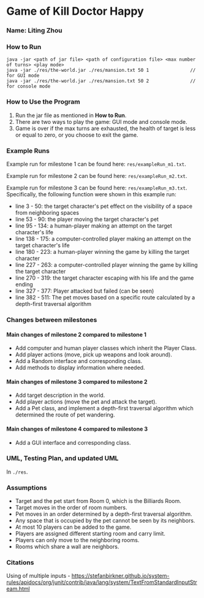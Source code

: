 # Game of Kill Doctor Happy

### Name: Liting Zhou

### How to Run

    java -jar <path of jar file> <path of configuration file> <max number of turns> <play mode>
    java -jar ./res/the-world.jar ./res/mansion.txt 50 1               // for GUI mode
    java -jar ./res/the-world.jar ./res/mansion.txt 50 2               // for console mode

### How to Use the Program

1. Run the jar file as mentioned in **How to Run**.
2. There are two ways to play the game: GUI mode and console mode.
3. Game is over if the max turns are exhausted, the health of target is less or equal to zero, or you choose to exit the game.

### Example Runs

Example run for milestone 1 can be found here: `res/exampleRun_m1.txt`.

Example run for milestone 2 can be found here: `res/exampleRun_m2.txt`.

Example run for milestone 3 can be found here: `res/exampleRun_m3.txt`. Specifically, the following function were shown
in this example run:

- line 3 - 50: the target character's pet effect on the visibility of a space from neighboring spaces
- line 53 - 90: the player moving the target character's pet
- line 95 - 134: a human-player making an attempt on the target character's life
- line 138 - 175: a computer-controlled player making an attempt on the target character's life
- line 180 - 223: a human-player winning the game by killing the target character
- line 227 - 263: a computer-controlled player winning the game by killing the target character
- line 270 - 319: the target character escaping with his life and the game ending
- line 327 - 377: Player attacked but failed (can be seen)
- line 382 - 511: The pet moves based on a specific route calculated by a depth-first traversal algorithm

### Changes between milestones

#### Main changes of milestone 2 compared to milestone 1

- Add computer and human player classes which inherit the Player Class.
- Add player actions (move, pick up weapons and look around).
- Add a Random interface and corresponding class.
- Add methods to display information where needed.

#### Main changes of milestone 3 compared to milestone 2

- Add target description in the world.
- Add player actions (move the pet and attack the target).
- Add a Pet class, and implement a depth-first traversal algorithm which determined the
  route of pet wandering.

#### Main changes of milestone 4 compared to milestone 3

- Add a GUI interface and corresponding class.

### UML, Testing Plan, and updated UML

In `./res`.

### Assumptions

- Target and the pet start from Room 0, which is the Billiards Room.
- Target moves in the order of room numbers.
- Pet moves in an order determined by a depth-first traversal algorithm.
- Any space that is occupied by the pet cannot be seen by its neighbors.
- At most 10 players can be added to the game.
- Players are assigned different starting room and carry limit.
- Players can only move to the neighboring rooms.
- Rooms which share a wall are neighbors.

### Citations

Using of multiple
inputs - <ins>https://stefanbirkner.github.io/system-rules/apidocs/org/junit/contrib/java/lang/system/TextFromStandardInputStream.html </ins>
